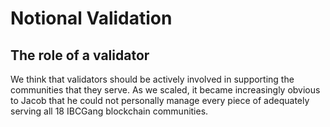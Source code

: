 # Notional Validation

## The role of a validator

We think that validators should be actively involved in supporting the communities that they serve.  As we scaled, it became increasingly obvious to Jacob that he could not personally manage every piece of adequately serving all 18 IBCGang blockchain communities.  